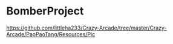 # BomberProject

https://github.com/littleha233/Crazy-Arcade/tree/master/Crazy-Arcade/PaoPaoTang/Resources/Pic
